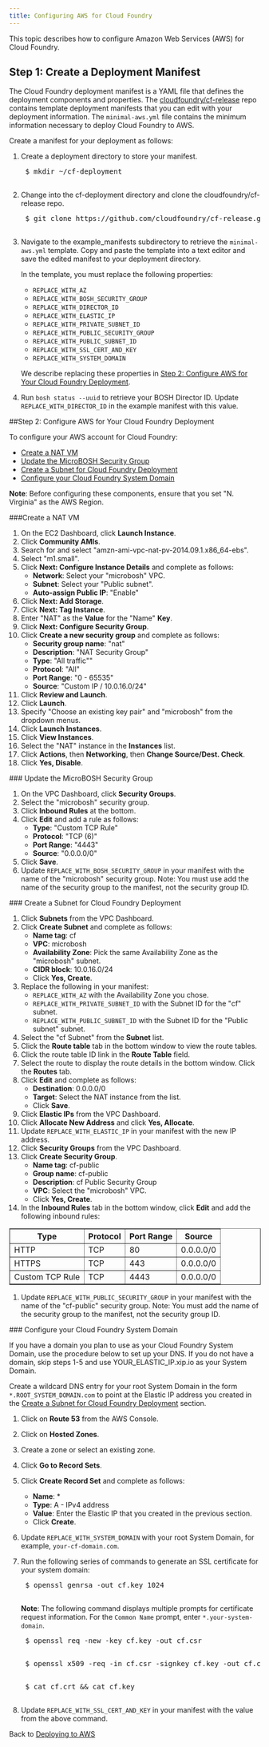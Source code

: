 ```yaml
---
title: Configuring AWS for Cloud Foundry
---
```


This topic describes how to configure Amazon Web Services (AWS) for Cloud
Foundry.

## <a id="create-cf-manifest"></a>Step 1: Create a Deployment Manifest

The Cloud Foundry deployment manifest is a YAML file that defines the deployment
components and properties.
The [cloudfoundry/cf-release](https://github.com/cloudfoundry/cf-release) repo
contains template deployment manifests that you can edit with your deployment
information.
The `minimal-aws.yml` file contains the minimum information necessary to deploy
Cloud Foundry to AWS.

Create a manifest for your deployment as follows:

1. Create a deployment directory to store your manifest.

    <pre class='terminal'>
    $ mkdir ~/cf-deployment
    </pre>

1. Change into the cf-deployment directory and clone the cloudfoundry/cf-release
repo.

    <pre class='terminal'>
    $ git clone https://github.com/cloudfoundry/cf-release.git
    </pre>

1. Navigate to the example_manifests subdirectory to retrieve the
`minimal-aws.yml` template.
Copy and paste the template into a text editor and save the edited manifest to
your deployment directory.

    In the template, you must replace the following properties:
    * `REPLACE_WITH_AZ`
    * `REPLACE_WITH_BOSH_SECURITY_GROUP`
    * `REPLACE_WITH_DIRECTOR_ID`
    * `REPLACE_WITH_ELASTIC_IP`
    * `REPLACE_WITH_PRIVATE_SUBNET_ID`
    * `REPLACE_WITH_PUBLIC_SECURITY_GROUP`
    * `REPLACE_WITH_PUBLIC_SUBNET_ID`
    * `REPLACE_WITH_SSL_CERT_AND_KEY`
    * `REPLACE_WITH_SYSTEM_DOMAIN`

    We describe replacing these properties in [Step 2: Configure AWS for Your Cloud Foundry Deployment](#config-aws).

1. Run `bosh status --uuid` to retrieve your BOSH Director ID.
Update `REPLACE_WITH_DIRECTOR_ID` in the example manifest with this value.

##<a id="config-aws"></a>Step 2: Configure AWS for Your Cloud Foundry Deployment

To configure your AWS account for Cloud Foundry:

* [Create a NAT VM](#create-nat-vm)
* [Update the MicroBOSH Security Group](#update-mibo-sec-group)
* [Create a Subnet for Cloud Foundry Deployment](#create-cf-subnet)
* [Configure your Cloud Foundry System Domain](#config-cf-dns)

<p class="note"><strong>Note</strong>: Before configuring these components, ensure that you set "N. Virginia" as the AWS Region.</p>

###<a id="create-nat-vm"></a>Create a NAT VM

1. On the EC2 Dashboard, click **Launch Instance**.
1. Click **Community AMIs**.
1. Search for and select "amzn-ami-vpc-nat-pv-2014.09.1.x86_64-ebs".
1. Select "m1.small".
1. Click **Next: Configure Instance Details** and complete as follows:
    * **Network**: Select your "microbosh" VPC.
    * **Subnet**: Select your "Public subnet".
    * **Auto-assign Public IP**: "Enable"
1. Click **Next: Add Storage**.
1. Click **Next: Tag Instance**.
1. Enter "NAT" as the **Value** for the "Name" **Key**.
1. Click **Next: Configure Security Group**.
1. Click **Create a new security group** and complete as follows:
    * **Security group name**: "nat"
    * **Description**: "NAT Security Group"
    * **Type**: "All traffic""
    * **Protocol**: "All"
    * **Port Range**: "0 - 65535"
    * **Source**: "Custom IP / 10.0.16.0/24"
1. Click **Review and Launch**.
1. Click **Launch**.
1. Specify "Choose an existing key pair" and "microbosh" from the dropdown
menus.
1. Click **Launch Instances**.
1. Click **View Instances**.
1. Select the "NAT" instance in the **Instances** list.
1. Click **Actions**, then **Networking**, then **Change Source/Dest. Check**.
1. Click **Yes, Disable**.

###<a id="update-mibo-sec-group"></a> Update the MicroBOSH Security Group

1. On the VPC Dashboard, click **Security Groups**.
1. Select the "microbosh" security group.
1. Click **Inbound Rules** at the bottom.
1. Click **Edit** and add a rule as follows:
    * **Type**: "Custom TCP Rule"
    * **Protocol**: "TCP (6)"
    * **Port Range**: "4443"
    * **Source**: "0.0.0.0/0"
1. Click **Save**.
1. Update `REPLACE_WITH_BOSH_SECURITY_GROUP` in your manifest with the
name of the "microbosh" security group. Note: You must use add the name of the security group to the manifest, not the security group ID.

###<a id="create-cf-subnet"></a> Create a Subnet for Cloud Foundry Deployment

1. Click **Subnets** from the VPC Dashboard.
1. Click **Create Subnet** and complete as follows:
    * **Name tag**: cf
    * **VPC**: microbosh
    * **Availability Zone**: Pick the same Availability Zone as the "microbosh" subnet.
    * **CIDR block**: 10.0.16.0/24
    * Click **Yes, Create**.
1. Replace the following in your manifest:
    * `REPLACE_WITH_AZ` with the Availability Zone you chose.
    * `REPLACE_WITH_PRIVATE_SUBNET_ID` with the Subnet ID for the "cf" subnet.
    * `REPLACE_WITH_PUBLIC_SUBNET_ID` with the Subnet ID for the "Public subnet" subnet.
1. Select the "cf Subnet" from the **Subnet** list.
1. Click the **Route table** tab in the bottom window to view the route tables.
1. Click the route table ID link in the **Route Table** field.
1. Select the route to display the route details in the bottom window. Click the **Routes** tab.
1. Click **Edit** and complete as follows:
    * **Destination**: 0.0.0.0/0
    * **Target**: Select the NAT instance from the list.
    * Click **Save**.
1. Click **Elastic IPs** from the VPC Dashboard.
1. Click **Allocate New Address** and click **Yes, Allocate**.
1. Update `REPLACE_WITH_ELASTIC_IP` in your manifest with the new IP address.
1. Click **Security Groups** from the VPC Dashboard.
1. Click **Create Security Group**.
    * **Name tag**: cf-public
    * **Group name**: cf-public
    * **Description**: cf Public Security Group
    * **VPC**: Select the "microbosh" VPC.
    * Click **Yes, Create**.
1. In the **Inbound Rules** tab in the bottom window, click **Edit** and add the following inbound rules:
<table border="1" class="nice">
	<tr>
		<th>Type</th>
		<th>Protocol</th>
		<th>Port Range</th>
		<th>Source</th>
	</tr>
	<tr><td>HTTP</td><td>TCP</td><td>80</td><td>0.0.0.0/0</td></tr>
	<tr><td>HTTPS</td><td>TCP</td><td>443</td><td>0.0.0.0/0</td></tr>
	<tr><td>Custom TCP Rule</td><td>TCP</td><td>4443</td><td>0.0.0.0/0</td></tr>
</table>

1. Update `REPLACE_WITH_PUBLIC_SECURITY_GROUP` in your manifest with the name of the "cf-public" security group. Note: You must add the name of the security group to the manifest, not the security group ID.

###<a id="config-cf-dns"></a> Configure your Cloud Foundry System Domain

If you have a domain you plan to use as your Cloud Foundry System Domain, use
the procedure below to set up your DNS.
If you do not have a domain, skip steps 1-5 and use YOUR\_ELASTIC\_IP.xip.io as
your System Domain.

Create a wildcard DNS entry for your root System Domain in the form
`*.ROOT_SYSTEM_DOMAIN.com` to point at the Elastic IP address you created in the
[Create a Subnet for Cloud Foundry Deployment](#create-cf-subnet) section.

1. Click on **Route 53** from the AWS Console.
1. Click on **Hosted Zones**.
1. Create a zone or select an existing zone.
1. Click **Go to Record Sets**.
1. Click **Create Record Set** and complete as follows:
    * **Name**: *
    * **Type**: A - IPv4 address
    * **Value**: Enter the Elastic IP that you created in the previous section.
    * Click **Create**.

1. Update `REPLACE_WITH_SYSTEM_DOMAIN` with your root System Domain, for example, `your-cf-domain.com`.
1. Run the following series of commands to generate an SSL certificate for your system domain:

    <pre class="terminal">
    $ openssl genrsa -out cf.key 1024
    </pre>

    <p class="note"><strong>Note</strong>: The following command displays multiple prompts for certificate request information. For the <code>Common Name</code> prompt, enter <code>*.your-system-domain</code>.</p>

    <pre class="terminal">
    $ openssl req -new -key cf.key -out cf.csr
    </pre>

    <pre class="terminal">
    $ openssl x509 -req -in cf.csr -signkey cf.key -out cf.crt
    </pre>

    <pre class="terminal">
    $ cat cf.crt && cat cf.key
    </pre>

1. Update `REPLACE_WITH_SSL_CERT_AND_KEY` in your manifest with the value from the above command.

Back to [Deploying to AWS](aws_steps.html)

